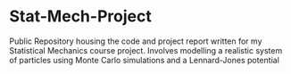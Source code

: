 # Stat-Mech-Project
Public Repository housing the code and project report written for my Statistical Mechanics course project. Involves modelling a realistic system of particles using Monte Carlo simulations and a Lennard-Jones potential
